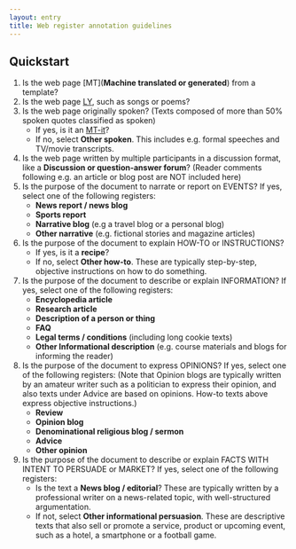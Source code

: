 ```yaml
---
layout: entry
title: Web register annotation guidelines
---
```


## Quickstart

1. Is the web page [MT](**Machine translated or generated**) from a template?
2. Is the web page [LY](**Lyrical**), such as songs or poems?
3. Is the web page originally spoken? (Texts composed of more than 50% spoken quotes classified as spoken)
    * If yes, is it an [MT-it](**Interview**)?
    * If no, select **Other spoken**. This includes e.g. formal speeches and TV/movie transcripts.
4. Is the web page written by multiple participants in a discussion format, like a **Discussion or question-answer forum**? (Reader comments following e.g. an article or blog post are NOT included here)
5. Is the purpose of the document to narrate or report on EVENTS? If yes, select one of the following registers:
    * **News report / news blog**
    * **Sports report**
    * **Narrative blog** (e.g a travel blog or a personal blog)
    * **Other narrative** (e.g. fictional stories and magazine articles)
6. Is the purpose of the document to explain HOW-TO or INSTRUCTIONS?
    * If yes, is it a **recipe**?
    * If no, select **Other how-to**. These are typically step-by-step, objective instructions on how to do something.
7. Is the purpose of the document to describe or explain INFORMATION? If yes, select one of the following registers:
    * **Encyclopedia article** 
    * **Research article**
    * **Description of a person or thing**
    * **FAQ**
    * **Legal terms / conditions** (including long cookie texts)
    * **Other Informational description** (e.g. course materials and blogs for informing the reader)
8. Is the purpose of the document to express OPINIONS? If yes, select one of the following registers: (Note that Opinion blogs are typically written by an amateur writer such as a politician to express their opinion, and also texts under Advice are based on opinions. How-to texts above express objective instructions.)
    * **Review**
    * **Opinion blog**
    * **Denominational religious blog / sermon** 
    * **Advice**
    * **Other opinion**
9. Is the purpose of the document to describe or explain FACTS WITH INTENT TO PERSUADE or MARKET? If yes, select one of the following registers:
    * Is the text a **News blog / editorial**? These are typically written by a professional writer on a news-related topic, with well-structured argumentation.
    * If not, select **Other informational persuasion**. These are descriptive texts that also sell or promote a service, product or upcoming event, such as a hotel, a smartphone or a football game.
